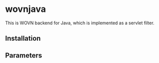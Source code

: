 # wovnjava

This is WOVN backend for Java, which is implemented as a servlet filter.

## Installation

## Parameters
